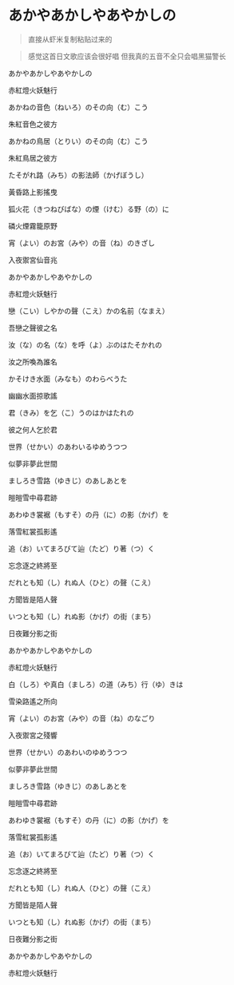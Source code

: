 # あかやあかしやあやかしの

> 直接从虾米复制粘贴过来的

> 感觉这首日文歌应该会很好唱 但我真的五音不全只会唱黑猫警长

あかやあかしやあやかしの

赤紅燈火妖魅行

あかねの音色（ねいろ）のその向（む）こう

朱紅音色之彼方

あかねの鳥居（とりい）のその向（む）こう

朱紅鳥居之彼方

たそがれ路（みち）の影法師（かげぼうし）

黃昏路上影搖曳

狐火花（きつねびばな）の煙（けむ）る野（の）に

磷火煙霧籠原野

宵（よい）のお宮（みや）の音（ね）のきざし

入夜禦宮仙音兆

あかやあかしやあやかしの

赤紅燈火妖魅行

戀（こい）しやかの聲（こえ）かの名前（なまえ）

吾戀之聲彼之名

汝（な）の名（な）を呼（よ）ぶのはたそかれの

汝之所喚為誰名

かそけき水面（みなも）のわらべうた

幽幽水面掠歌謠

君（きみ）を乞（こ）うのはかはたれの

彼之何人乞於君　

世界（せかい）のあわいるゆめうつつ

似夢非夢此世間

ましろき雪路（ゆきじ）のあしあとを

皚皚雪中尋君跡

あわゆき裳裾（もすそ）の丹（に）の影（かげ）を

落雪紅裳孤影遙

追（お）いてまろびて辿（たど）り著（つ）く

忘念逐之終將至

だれとも知（し）れぬ人（ひと）の聲（こえ）

方聞皆是陌人聲

いつとも知（し）れぬ影（かげ）の街（まち）

日夜難分影之街

あかやあかしやあやかしの

赤紅燈火妖魅行

白（しろ）や真白（ましろ）の道（みち）行（ゆ）きは

雪染路遙之所向

宵（よい）のお宮（みや）の音（ね）のなごり

入夜禦宮之殘響

世界（せかい）のあわいのゆめうつつ

似夢非夢此世間

ましろき雪路（ゆきじ）のあしあとを

皚皚雪中尋君跡

あわゆき裳裾（もすそ）の丹（に）の影（かげ）を

落雪紅裳孤影遙

追（お）いてまろびて辿（たど）り著（つ）く

忘念逐之終將至

だれとも知（し）れぬ人（ひと）の聲（こえ）

方聞皆是陌人聲

いつとも知（し）れぬ影（かげ）の街（まち）

日夜難分影之街

あかやあかしやあやかしの

赤紅燈火妖魅行